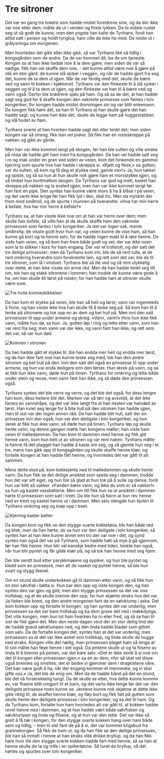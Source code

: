 # Tre sitroner

Det var en gang tre brødre som hadde mistet foreldrene sine, og da der ikke var noe etter dem, måtte de ut i verden og friste lykken. De to eldste rustet seg ut så godt de kunne, men den yngste han kalte de Tyrihans, fordi han alltid satt i peisen og holdt tyrigloa, ham ville de ikke ha med. De reiste ut i grålysninga om morgenen.

Men hvorledes det gikk eller ikke gikk, så var Tyrihans like så tidlig i kongsgården som de andre. Da de var kommet dit, ba de om tjeneste. Kongen sa at han ikke hadde noe å la dem gjøre; men siden de var så nødige, fikk han vel skaffe dem noe, - det kunne alltid være noe å gjøre på slik en stor gård; de kunne slå spiker i veggen, og når de hadde gjort fra seg det, kunne de ta dem ut igjen. Når de var ferdig med det, skulle de bære ved og vann til kokken i kjøkkenet. Tyrihans var den flinkeste til å slå spiker i veggen og til å ta dem ut igjen, og den flinkeste var han til å bære ved og vann også. Derfor ble brødrene sjalu på ham. Og så sa de det, at han hadde sagt seg god for å skaffe kongen den vakreste prinsesse som fantes i tolv kongeriker; for kongen hadde mistet dronningen sin og var blitt enkemann. Da kongen fikk høre det, sa han til Tyrihans at han skulle gjøre det han hadde sagt, og kunne han ikke det, skulle de legge ham på huggestabben og slå hodet av ham.

Tyrihans svarte at han hverken hadde sagt det eller tenkt det; men siden kongen var så streng, fikk han vel prøve. Så fikk han en nisteskreppe på nakken og gikk av gårde.

Men han var ikke kommet langt på skogen, før han ble sulten og ville smake på nista de hadde gitt ham med fra kongsgården. Da han vel hadde satt seg i ro og mak under en gran ved siden av veien, kom det hinkende en gammel kjerring som spurte hva han hadde i skreppa si. «Kjøtt og flesk,» sa gutten; «er du sulten, så kom og få deg et stykke med, gamle mor!» Ja, hun takket og spiste, og så sa hun at hun skulle nok gjøre ham et morsstykke igjen, og så hinket hun bortimellom skogen. Da Tyrihans var god og mett, kastet han skreppa på nakken og la avsted igjen; men han var ikke kommet langt før han fant en pipe. Den syntes han kunne være moro å ha å blåse i på veien, og det varte ikke lenge før han fikk lyd i den, skal tro. Men da myldret der frem med småtroll, og de spurte i munnen på hverandre: «Hva har min herre å befale, hva har min herre å befale?»

Tyrihans sa, at han visste ikke noe om at han var herre over dem; men skulle han befale, så ville han at de skulle skaffe ham den vakreste prinsessen som fantes i tolv kongeriker. Ja det var ingen sak, mente småtrolla; de visste godt hvor hun var, og veien kunne de vise ham, så han kunne gå bort og ta henne selv, for de hadde ingen makt til å røre henne. De viste ham veien, og så kom han frem både godt og vel; der var ikke noen som la to stikker i kors for ham engang. Der var et trollslott, og der satt det tre deilige prinsesser; men da Tyrihans kom inn, ble de så rent tulla, at de rant omkring hverandre som forskremte lam, og rett som det var, ble de til tre sitroner, som lå i vinduet. Tyrihans ble så ille ved og så rent ulykkelig over dette, at han ikke visste sin arme råd. Men da han hadde tenkt seg litt om, tok han og stakk sitronene i lommen; han trodde de kunne være gode å ha, om han skulle bli tørst på reisen; for han hadde hørt at sitroner skulle være sure.

![Tre hvite kvinneskikkelser](./tc1.png)

Da han kom et stykke på veien, ble han så heit og tørst; vann var ingensteds å finne, og han visste ikke hva han skulle få å leske seg på. Så kom han til å tenke på sitronene og tok opp en av dem og bet hull på. Men inni den satt prinsessen til opp under armene og skreg: «Vann, vann!» Hvis hun ikke fikk vann, måtte hun dø, sa hun. Ja, gutten løp i ring og lette etter vann, som han var rent fra seg; men vann var der ikke, og vann fant han ikke, og rett som det var, så var hun død.

![Kvinnen i sitronen](./tc2.png)

Da han hadde gått et stykke til, ble han endda mer heit og endda mer tørst, og da han ikke fant noe han kunne leske seg med, tok han den andre sitronen og bet hull på den. Inni den satt det også en prinsesse til opp under armene, og hun var enda deiligere enn den første. Hun skrek på vann, og sa at fikk hun ikke vann, døde hun på timen. Tyrihans for omkring og lette både under stein og mose, men vann fant han ikke, og så døde den prinsessen også.

Tyrihans syntes det ble verre og verre, og det ble det også, for dess lengre han kom, dess heitere ble det. Marken var så tørr og avsvidd, at det ikke fantes en vanndråpe, og det var ikke langt fra at han nesten var halvdød av tørst. Han kviet seg lenge for å bite hull på den sitronen han hadde igjen, men til sist var der ingen annen råd. Da han hadde bitt hull, satt der en prinsesse inni den også; hun var den deiligste i tolv kongeriker, og hun skrek at fikk hun ikke vann, så døde hun på timen. Tyrihans løp og skulle hente vann, og denne gangen møtte han kongens møller; han viste ham veien til mølledammen. Da han kom til dammen med henne og fikk gitt henne vann, kom hun helt ut av sitronen og var rent naken. Tyrihans måtte la henne få det plagget han hadde å kaste om seg, og så gjemte hun seg i et tre, mens han gikk opp til kongsgården og skulle skaffe henne klær, og fortelle kongen at han hadde fått henne, og hvorledes det var gått til alt sammen.

Mens dette stod på, kom kokkejenta ned til mølledammen og skulle hente vann. Da hun fikk se det deilige ansiktet som speila seg i dammen, trodde hun det var sitt eget, og hun ble så glad at hun tok på å sulle og danse, fordi hun var blitt så vakker. «Fanden bære vann, og ikke du som er så vakker!» sa hun og kastet vassbøttene. Men om litt fikk hun se at ansiktet i dammen hørte til prinsessen som satt i treet. Da ble hun så harm at hun rev henne ned av treet og kastet henne ut i dammen. Men selv slengde hun kjolen til Tyrihans omkring seg og krøp opp i treet.

![Kjerring kaster bøtter](./tc3.png)

Da kongen kom og fikk se den stygge svarte kokketøsa, ble han både rød og blek; men da han hørte, de sa hun var den deiligste i tolv kongeriker, så syntes han at han ikke kunne annet enn tro der var noe i det, og synd syntes han også det var på Tyrihans, som hadde hatt så mye å gå igjennom, før han fikk henne. Hun blir vel kanskje bedre med tiden, tenkte han også, når hun blir pyntet og får gilde klær på, og så tok han henne med seg hjem.

Der ble sendt bud etter parykkmakere og sypiker, og hun ble pyntet og kledd som en prinsesse, men alt de vasket og pyntet henne, så ble hun svart og stygg likevel.

Om en stund skulle underkokken gå til dammen etter vann, og så fikk hun en stor sølvfisk i bøtta si. Hun bar den opp og viste kongen den, og han syntes den var gjev og gild; men den stygge prinsessen sa det var noe trollskap, og at de skulle brenne den opp, for hun skjønte straks hva det var. Ja fisken ble brent, og den andre morgenen fant de en sølvklump i aska. Det kom kokken opp og fortalte til kongen, og han syntes det var underlig; men prinsessen sa det var bare trollskap og ba dem grave det ned i møkkdynga. Det ville kongen, men hun lot ham hverken ha ro eller fred, og så sa han til sist de fikk gjøre det. Men den neste dagen stod der en stor deilig lind der de hadde gravd sølvklumpen ned, og den linda hadde blader som glitret som sølv. Da de fortalte kongen det, syntes han at det var underlig; men prinsessen sa at det var ikke annet enn trollskap, og linda skulle de hugge ned straks. Kongen ville det nødig, men prinsessen plaget ham så lenge at til sist måtte han føye henne i det også. Da jentene skulle ut og ta flisene av linda til å brenne på peisen, var det bare sølv. «Det er ikke verdt å si noe om det til kongen eller prinsessen igjen,» sa en av dem, «for så skal vel disse også brennes og smeltes; det er bedre vi gjemmer dem i dragkistene våre. Det kan være godt å ha, når der engang kommer et menneske, og vi skal gifte oss.» Ja, det ble de enig om. Men da de hadde båret på det en stund, ble det så forskrekkelig tungt. Da de skulle se etter, hva dette kunne komme av, var flisene blitt omgjort til et barn, og det varte ikke lenge før det var den deiligste prinsesse noen kunne se. Jentene kunne nok skjønne at dette ikke gikk riktig til; de skaffet henne klær, og fløy bort og fikk fatt på gutten som skulle hente den deiligste prinsesse i tolv kongeriker, og sa det til ham. Og da Tyrihans kom, fortalte hun ham hvorledes alt var gått til, at kokken hadde revet henne ned i dammen, og at hun hadde vært både sølvfisken og sølvklumpen og linda og flisene, og at hun var den rette. Det var ikke så greit å få tak i kongen, for den stygge svarte kokken hang over ham både sent og tidlig; - men til sist fant de på å si, der var kommet krigsbud fra grannekongen. Så fikk de ham ut, og da han fikk se den deilige prinsessen, ble han så inntatt i henne at han straks ville drikke bryllup, og da han fikk høre hvor ille den stygge svarte kokken hadde fart med henne, så sa han at henne skulle de ta og trille i en spikertønne. Så turet de bryllup, så det hørtes og spurtes over tolv kongeriker.

